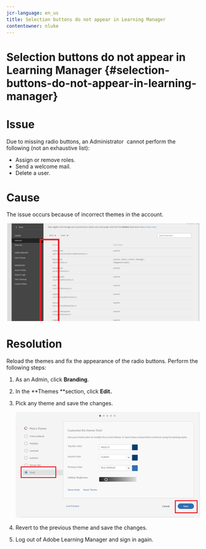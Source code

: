 ```yaml
---
jcr-language: en_us
title: Selection buttons do not appear in Learning Manager
contentowner: nluke
---
```



# Selection buttons do not appear in Learning Manager {#selection-buttons-do-not-appear-in-learning-manager}

# **Issue**

Due to missing radio buttons, an Administrator&nbsp; cannot perform the following (not an exhaustive list):

* Assign or remove roles.
* Send a welcome mail.
* Delete a user.

# **Cause**

The issue occurs because of incorrect themes in the account.

![](assets/radio-buttons.png) 

# **Resolution**

Reload the themes and fix the&nbsp;appearance of the radio buttons. Perform the following steps:

1. As an Admin, click **Branding**.
1. In the **Themes **section, click&nbsp;**Edit.**
1. Pick any theme and save the changes.

   ![](assets/set-themes.png)

1. Revert to the previous theme and save the changes.
1. Log out of Adobe Learning Manager and sign in again.&nbsp;

